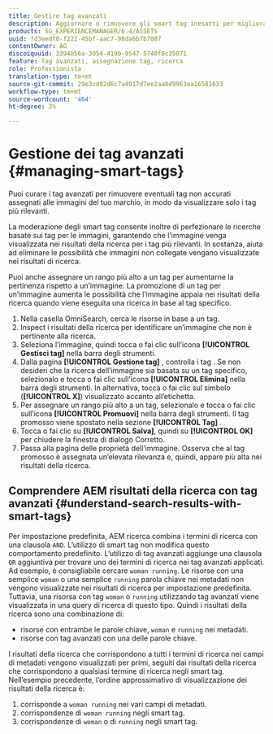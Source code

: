 ```yaml
---
title: Gestire tag avanzati
description: Aggiornare o rimuovere gli smart tag inesatti per migliorare la pertinenza dei tag
products: SG_EXPERIENCEMANAGER/6.4/ASSETS
uuid: fd3eedf0-f222-45bf-aac7-90da6b7b7087
contentOwner: AG
discoiquuid: 3394b56a-3054-419b-9547-5740f8c35071
feature: Tag avanzati, assegnazione tag, ricerca
role: Professionista
translation-type: tm+mt
source-git-commit: 29e3cd92d6c7a4917d7ee2aa8d9963aa16581633
workflow-type: tm+mt
source-wordcount: '464'
ht-degree: 3%

---
```



# Gestione dei tag avanzati {#managing-smart-tags}

Puoi curare i tag avanzati per rimuovere eventuali tag non accurati assegnati alle immagini del tuo marchio, in modo da visualizzare solo i tag più rilevanti.

La moderazione degli smart tag consente inoltre di perfezionare le ricerche basate sui tag per le immagini, garantendo che l’immagine venga visualizzata nei risultati della ricerca per i tag più rilevanti. In sostanza, aiuta ad eliminare le possibilità che immagini non collegate vengano visualizzate nei risultati di ricerca.

Puoi anche assegnare un rango più alto a un tag per aumentarne la pertinenza rispetto a un’immagine. La promozione di un tag per un’immagine aumenta le possibilità che l’immagine appaia nei risultati della ricerca quando viene eseguita una ricerca in base al tag specifico.

1. Nella casella OmniSearch, cerca le risorse in base a un tag.
1. Inspect i risultati della ricerca per identificare un’immagine che non è pertinente alla ricerca.
1. Seleziona l’immagine, quindi tocca o fai clic sull’icona **[!UICONTROL Gestisci tag]** nella barra degli strumenti.
1. Dalla pagina **[!UICONTROL Gestione tag]** , controlla i tag . Se non desideri che la ricerca dell’immagine sia basata su un tag specifico, selezionalo e tocca o fai clic sull’icona **[!UICONTROL Elimina]** nella barra degli strumenti. In alternativa, tocca o fai clic sul simbolo (**[!UICONTROL X]**) visualizzato accanto all’etichetta.
1. Per assegnare un rango più alto a un tag, selezionalo e tocca o fai clic sull’icona **[!UICONTROL Promuovi]** nella barra degli strumenti. Il tag promosso viene spostato nella sezione **[!UICONTROL Tag]** .
1. Tocca o fai clic su **[!UICONTROL Salva]**, quindi su **[!UICONTROL OK]** per chiudere la finestra di dialogo Corretto.
1. Passa alla pagina delle proprietà dell’immagine. Osserva che al tag promosso è assegnata un’elevata rilevanza e, quindi, appare più alta nei risultati della ricerca.

## Comprendere AEM risultati della ricerca con tag avanzati {#understand-search-results-with-smart-tags}

Per impostazione predefinita, AEM ricerca combina i termini di ricerca con una clausola `AND`. L’utilizzo di smart tag non modifica questo comportamento predefinito. L’utilizzo di tag avanzati aggiunge una clausola `OR` aggiuntiva per trovare uno dei termini di ricerca nei tag avanzati applicati. Ad esempio, è consigliabile cercare `woman running`. Le risorse con una semplice `woman` o una semplice `running` parola chiave nei metadati non vengono visualizzate nei risultati di ricerca per impostazione predefinita. Tuttavia, una risorsa con tag `woman` o `running` utilizzando tag avanzati viene visualizzata in una query di ricerca di questo tipo. Quindi i risultati della ricerca sono una combinazione di:

* risorse con entrambe le parole chiave, `woman` e `running` nei metadati.
* risorse con tag avanzati con una delle parole chiave.

I risultati della ricerca che corrispondono a tutti i termini di ricerca nei campi di metadati vengono visualizzati per primi, seguiti dai risultati della ricerca che corrispondono a qualsiasi termine di ricerca negli smart tag. Nell’esempio precedente, l’ordine approssimativo di visualizzazione dei risultati della ricerca è:

1. corrisponde a `woman running` nei vari campi di metadati.
1. corrispondenze di `woman running` negli smart tag.
1. corrispondenze di `woman` o di `running` negli smart tag.
